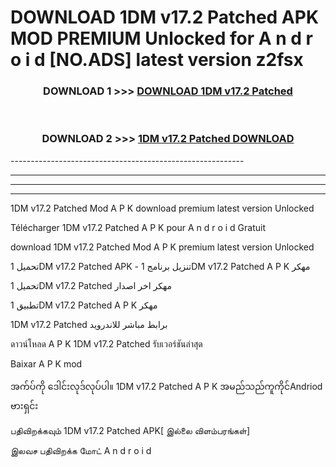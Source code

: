 # DOWNLOAD 1DM v17.2 Patched  APK MOD PREMIUM Unlocked for A n d r o i d [NO.ADS] latest version z2fsx 



<div align="center">

<h3>DOWNLOAD 1 >>> <a href="https://getmod2.web.app/?judul=1DM v17.2 Patched ">DOWNLOAD 1DM v17.2 Patched </a></h3><br>

<h3>DOWNLOAD 2 >>> <a href="https://getmod2.web.app/?judul=1DM v17.2 Patched ">1DM v17.2 Patched  DOWNLOAD </a></h3>

</div>
----------------------------------------------------------

----------------------------------------------------------

----------------------------------------------------------

----------------------------------------------------------

1DM v17.2 Patched  Mod A P K download premium latest version Unlocked

Télécharger 1DM v17.2 Patched  A P K pour A n d r o i d Gratuit

download 1DM v17.2 Patched  Mod A P K premium latest version Unlocked

تحميل 1DM v17.2 Patched  APK - تنزيل برنامج 1DM v17.2 Patched  A P K مهكر

تحميل 1DM v17.2 Patched  مهكر اخر اصدار

تطبيق 1DM v17.2 Patched  A P K مهكر

1DM v17.2 Patched  برابط مباشر للاندرويد

ดาวน์โหลด A P K 1DM v17.2 Patched  รับเวอร์ชันล่าสุด

Baixar A P K mod

အက်ပ်ကို ဒေါင်းလုဒ်လုပ်ပါ။ 1DM v17.2 Patched  A P K အမည်သည်ကူကိုင်Andriod ဗားရှင်း

பதிவிறக்கவும் 1DM v17.2 Patched  APK[ இல்லை விளம்பரங்கள்] 
 
இலவச பதிவிறக்க மோட் A n d r o i d



